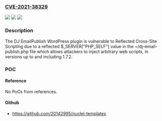 ### [CVE-2021-38329](https://cve.mitre.org/cgi-bin/cvename.cgi?name=CVE-2021-38329)
![](https://img.shields.io/static/v1?label=Product&message=DJ%20EmailPublish&color=blue)
![](https://img.shields.io/static/v1?label=Version&message=1.7.2%3C%3D%201.7.2%20&color=brighgreen)
![](https://img.shields.io/static/v1?label=Vulnerability&message=CWE-79%20Cross-site%20Scripting%20(XSS)&color=brighgreen)

### Description

The DJ EmailPublish WordPress plugin is vulnerable to Reflected Cross-Site Scripting due to a reflected $_SERVER["PHP_SELF"] value in the ~/dj-email-publish.php file which allows attackers to inject arbitrary web scripts, in versions up to and including 1.7.2.

### POC

#### Reference
No PoCs from references.

#### Github
- https://github.com/20142995/nuclei-templates

